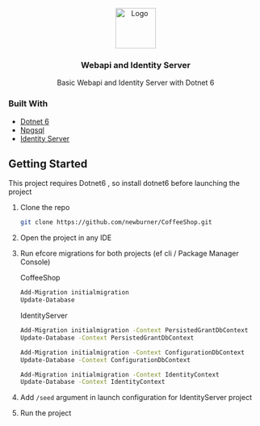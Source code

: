 <!-- PROJECT LOGO -->
<br />
<div align="center">
  <a href="https://github.com/newburner/CoffeeShop">
    <img src="https://github.com/dotnet/brand/blob/main/logo/dotnet-logo.svg" alt="Logo" width="80" height="80">
  </a>

<h3 align="center">Webapi and Identity Server</h3>

  <p align="center">
    Basic Webapi and Identity Server with Dotnet 6
    <br />
  </p>
</div>



### Built With

* [Dotnet 6](https://docs.microsoft.com/en-us/dotnet/core/whats-new/dotnet-6)
* [Npgsql](https://www.npgsql.org/)
* [Identity Server](https://duendesoftware.com/products/identityserver)



## Getting Started

This project requires Dotnet6 , so install dotnet6 before launching the project




1. Clone the repo
   ```sh
   git clone https://github.com/newburner/CoffeeShop.git
   ```
2. Open the project in any IDE

3. Run efcore migrations for both projects (ef cli / Package Manager Console)

    CoffeeShop
   ```sh
   Add-Migration initialmigration 
   Update-Database 

   ```
    IdentityServer

   ```sh
   Add-Migration initialmigration -Context PersistedGrantDbContext
   Update-Database -Context PersistedGrantDbContext

   Add-Migration initialmigration -Context ConfigurationDbContext
   Update-Database -Context ConfigurationDbContext

   Add-Migration initialmigration -Context IdentityContext
   Update-Database -Context IdentityContext

   ```
4. Add `/seed` argument in launch configuration for IdentityServer project

5. Run the project

